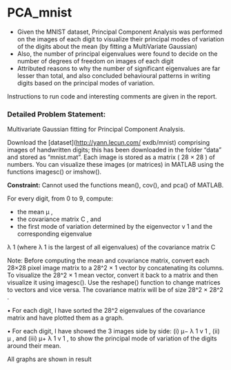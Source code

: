 # PCA_mnist

- Given the MNIST dataset, Principal Component Analysis was performed on the images of each digit to visualize 
their principal modes of variation of the digits about the mean (by fitting a MultiVariate Gaussian) 
- Also, the number of principal eigenvalues were found to decide on the number of degrees of freedom on
images of each digit
- Attributed reasons to why the number of significant eigenvalues are far lesser than total, and also 
concluded behavioural patterns in writing digits based on the principal modes of variation.

Instructions to run code and interesting comments are given in the report.

### Detailed Problem Statement:

Multivariate Gaussian fitting for Principal Component Analysis.

Download the [dataset](http://yann.lecun.com/
exdb/mnist) comprising images of handwritten digits; this has been downloaded in the folder “data” and stored as “mnist.mat”.
Each image is stored as a matrix ( 28 × 28 ) of numbers. You can visualize these images (or
matrices) in MATLAB using the functions imagesc() or imshow(). 

**Constraint:** Cannot used the functions mean(), cov(), and pca() of MATLAB.

For every digit, from 0 to 9, compute:
* the mean μ ,
* the covariance matrix C , and
* the first mode of variation determined by the eigenvector v 1 and the corresponding eigenvalue

λ 1 (where λ 1 is the largest of all eigenvalues) of the covariance matrix C 

Note: Before computing the mean and covariance matrix, convert each 28×28 pixel image matrix
to a 28^2 × 1 vector by concatenating its columns. To visualize the 28^2 × 1 mean vector, convert
it back to a matrix and then visualize it using imagesc(). Use the reshape() function to change
matrices to vectors and vice versa. The covariance matrix will be of size 28^2 × 28^2 .

• For each digit, I have sorted the 28^2 eigenvalues of the covariance matrix and have plotted them as
a graph. 

•  For each digit, I have showed the 3 images side by side: (i) μ− λ 1 v 1 , (ii) μ , and (iii) μ+ λ 1 v 1 ,
to show the principal mode of variation of the digits around their mean. 

All graphs are shown in result
